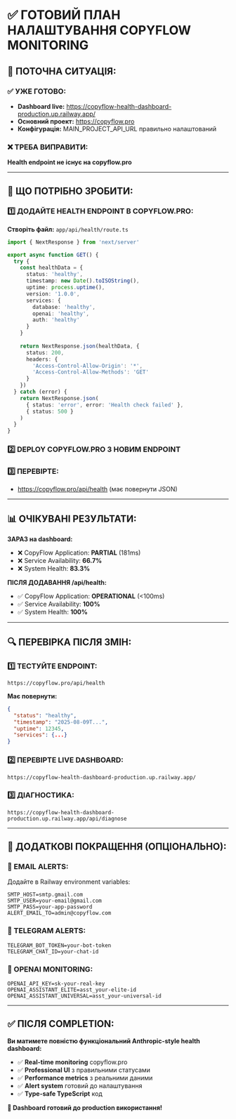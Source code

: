 # ✅ ГОТОВИЙ ПЛАН НАЛАШТУВАННЯ COPYFLOW MONITORING

## 🎯 ПОТОЧНА СИТУАЦІЯ:

### ✅ УЖЕ ГОТОВО:
- **Dashboard live:** https://copyflow-health-dashboard-production.up.railway.app/
- **Основний проект:** https://copyflow.pro  
- **Конфігурація:** MAIN_PROJECT_API_URL правильно налаштований

### ❌ ТРЕБА ВИПРАВИТИ:
**Health endpoint не існує на copyflow.pro**

---

## 🔧 ЩО ПОТРІБНО ЗРОБИТИ:

### 1️⃣ ДОДАЙТЕ HEALTH ENDPOINT В COPYFLOW.PRO:

**Створіть файл:** `app/api/health/route.ts`
```typescript
import { NextResponse } from 'next/server'

export async function GET() {
  try {
    const healthData = {
      status: 'healthy',
      timestamp: new Date().toISOString(),
      uptime: process.uptime(),
      version: '1.0.0',
      services: {
        database: 'healthy',
        openai: 'healthy',
        auth: 'healthy'
      }
    }
    
    return NextResponse.json(healthData, { 
      status: 200,
      headers: {
        'Access-Control-Allow-Origin': '*',
        'Access-Control-Allow-Methods': 'GET'
      }
    })
  } catch (error) {
    return NextResponse.json(
      { status: 'error', error: 'Health check failed' }, 
      { status: 500 }
    )
  }
}
```

### 2️⃣ DEPLOY COPYFLOW.PRO З НОВИМ ENDPOINT

### 3️⃣ ПЕРЕВІРТЕ:
- https://copyflow.pro/api/health (має повернути JSON)

---

## 📊 ОЧІКУВАНІ РЕЗУЛЬТАТИ:

**ЗАРАЗ на dashboard:**
- ❌ CopyFlow Application: **PARTIAL** (181ms)
- ❌ Service Availability: **66.7%** 
- ❌ System Health: **83.3%**

**ПІСЛЯ ДОДАВАННЯ /api/health:**
- ✅ CopyFlow Application: **OPERATIONAL** (<100ms)
- ✅ Service Availability: **100%**
- ✅ System Health: **100%**

---

## 🔍 ПЕРЕВІРКА ПІСЛЯ ЗМІН:

### 1️⃣ ТЕСТУЙТЕ ENDPOINT:
```
https://copyflow.pro/api/health
```
**Має повернути:**
```json
{
  "status": "healthy",
  "timestamp": "2025-08-09T...",
  "uptime": 12345,
  "services": {...}
}
```

### 2️⃣ ПЕРЕВІРТЕ LIVE DASHBOARD:
```
https://copyflow-health-dashboard-production.up.railway.app/
```

### 3️⃣ ДІАГНОСТИКА:
```
https://copyflow-health-dashboard-production.up.railway.app/api/diagnose
```

---

## 🎯 ДОДАТКОВІ ПОКРАЩЕННЯ (ОПЦІОНАЛЬНО):

### 📧 EMAIL ALERTS:
Додайте в Railway environment variables:
```
SMTP_HOST=smtp.gmail.com
SMTP_USER=your-email@gmail.com
SMTP_PASS=your-app-password
ALERT_EMAIL_TO=admin@copyflow.com
```

### 📱 TELEGRAM ALERTS:
```
TELEGRAM_BOT_TOKEN=your-bot-token
TELEGRAM_CHAT_ID=your-chat-id
```

### 🤖 OPENAI MONITORING:
```
OPENAI_API_KEY=sk-your-real-key
OPENAI_ASSISTANT_ELITE=asst_your-elite-id
OPENAI_ASSISTANT_UNIVERSAL=asst_your-universal-id
```

---

## ✅ ПІСЛЯ COMPLETION:

**Ви матимете повністю функціональний Anthropic-style health dashboard:**
- ✅ **Real-time monitoring** copyflow.pro
- ✅ **Professional UI** з правильними статусами
- ✅ **Performance metrics** з реальними даними
- ✅ **Alert system** готовий до налаштування
- ✅ **Type-safe TypeScript** код

**🎉 Dashboard готовий до production використання!**
